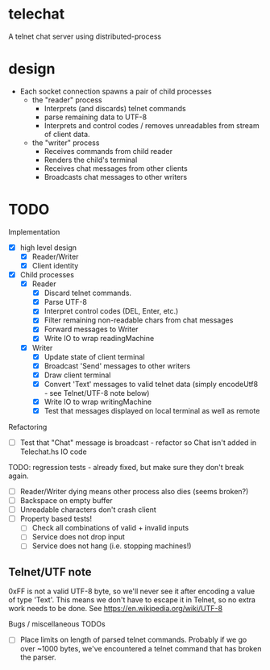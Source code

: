 # telechat

A telnet chat server using distributed-process

# design

* Each socket connection spawns a pair of child processes
  * the "reader" process
    - Interprets (and discards) telnet commands
    - parse remaining data to UTF-8
    - Interprets and control codes / removes unreadables from
      stream of client data.
  * the "writer" process 
    - Receives commands from child reader
    - Renders the child's terminal
    - Receives chat messages from other clients
    - Broadcasts chat messages to other writers

# TODO

Implementation

- [x] high level design
  - [x] Reader/Writer
  - [x] Client identity
- [x] Child processes
  * [x] Reader
    - [x] Discard telnet commands.
    - [x] Parse UTF-8
    - [x] Interpret control codes (DEL, Enter, etc.)
    - [x] Filter remaining non-readable chars from chat messages
    - [x] Forward messages to Writer
    - [x] Write IO to wrap readingMachine
  * [x] Writer
    - [x] Update state of client terminal
    - [x] Broadcast 'Send' messages to other writers
    - [x] Draw client terminal
    - [x] Convert 'Text' messages to valid telnet data (simply encodeUtf8 - see
          Telnet/UTF-8 note below)
    - [x] Write IO to wrap writingMachine
    - [x] Test that messages displayed on local terminal as well as remote

Refactoring

- [ ] Test that "Chat" message is broadcast - refactor so Chat isn't added
      in Telechat.hs IO code

TODO: regression tests - already fixed, but make sure they don't break again.

- [ ] Reader/Writer dying means other process also dies (seems broken?)
- [ ] Backspace on empty buffer
- [ ] Unreadable characters don't crash client
- [ ] Property based tests!
  - [ ] Check all combinations of valid + invalid inputs
  - [ ] Service does not drop input
  - [ ] Service does not hang (i.e. stopping machines!)

## Telnet/UTF note

0xFF is not a valid UTF-8 byte, so we'll never see it after encoding a value of
type 'Text'. This means we don't have to escape it in Telnet, so no extra work
needs to be done. See https://en.wikipedia.org/wiki/UTF-8

Bugs / miscellaneous TODOs

- [ ] Place limits on length of parsed telnet commands.
      Probably if we go over ~1000 bytes, we've encountered
      a telnet command that has broken the parser.

